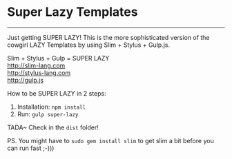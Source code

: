# Super Lazy Templates
<hr>

Just getting SUPER LAZY! This is the more sophisticated version of the cowgirl LAZY Templates by using Slim + Stylus + Gulp.js.

Slim + Stylus + Gulp = SUPER LAZY<br>
http://slim-lang.com<br>
http://stylus-lang.com<br>
http://gulp.js<br>

How to be SUPER LAZY in 2 steps:
1. Installation: `npm install`
2. Run: `gulp super-lazy`

TADA~ Check in the `dist` folder!

PS. You might have to `sudo gem install slim` to get slim a bit before you can run fast ;-)))